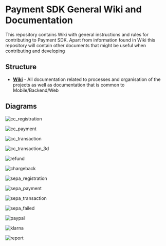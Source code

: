 # Payment SDK General Wiki and Documentation

This repository contains Wiki with general instructions and rules for contributing to Payment SDK.
Apart from information found in Wiki this repository will contain other documents that might be useful when contributing and developing

## Structure

- [**Wiki**](https://github.com/mobilabsolutions/payment-sdk-wiki-open/wiki) - All documentation related to processes and organisation of the projects as well as documentation that is common to Mobile/Backend/Web

## Diagrams

![cc_registration](https://raw.githubusercontent.com/mobilabsolutions/payment-sdk-wiki-open/master/diagrams/out/CC%20Registration.png?token=ADzKSJ-NEvm8cyh_cXqcWF9yJXesIayRks5cc836wA%3D%3D)

![cc_payment](https://raw.githubusercontent.com/mobilabsolutions/payment-sdk-wiki-open/master/diagrams/out/CC%20Payment%20of%20registered%20User.png?token=ADzKSGc8w8xb5UyhQ710tbZOxUEK7D18ks5cc84mwA%3D%3D)

![cc_transaction](https://raw.githubusercontent.com/mobilabsolutions/payment-sdk-wiki-open/master/diagrams/out/CC%20Transaction.png?token=ADzKSGrSg9XPMFM4Bkp0xEICLTODUp75ks5cb84EwA%3D%3D)

![cc_transaction_3d](https://raw.githubusercontent.com/mobilabsolutions/payment-sdk-wiki-open/master/diagrams/out/CC%20Transaction%203D%20Secure.png?token=ADzKSDNKOhYZsac068AcPemeqPQQ4nT2ks5cb84ewA%3D%3D)

![refund](https://raw.githubusercontent.com/mobilabsolutions/payment-sdk-wiki-open/master/diagrams/out/Refund%20CC%20Transaction.png?token=ADzKSGmOyJw_xhNI9QnRzS26ofYBdY4Uks5cb841wA%3D%3D)

![chargeback](https://raw.githubusercontent.com/mobilabsolutions/payment-sdk-wiki-open/master/diagrams/out/Chargeback%20CC%20Transaction.png?token=ADzKSHj80V4pK7e1qjsSEu2cr6-Su7muks5cb85LwA%3D%3D)

![sepa_registration](https://raw.githubusercontent.com/mobilabsolutions/payment-sdk-wiki-open/master/diagrams/out/Sepa%20Registration.png?token=ADzKSL0xk4CK8bIMOwHlcko44-vvAHYMks5cc88gwA%3D%3D)

![sepa_payment](https://raw.githubusercontent.com/mobilabsolutions/payment-sdk-wiki-open/master/diagrams/out/Sepa%20Payment%20of%20registered%20User.png?token=ADzKSPlrRafbqvBxFA1svlWWyltB81jyks5cc89RwA%3D%3D)

![sepa_transaction](https://raw.githubusercontent.com/mobilabsolutions/payment-sdk-wiki-open/master/diagrams/out/Sepa%20Transaction.png?token=ADzKSAchNoyP9wztw6VNBmPm2Kch24QOks5cb85owA%3D%3D)

![sepa_failed](https://raw.githubusercontent.com/mobilabsolutions/payment-sdk-wiki-open/master/diagrams/out/Failed%20Sepa%20Transaction.png?token=ADzKSAIK3YVycwG6C1l6uKkpujYMbmNmks5cb85_wA%3D%3D)

![paypal](https://raw.githubusercontent.com/mobilabsolutions/payment-sdk-wiki-open/master/diagrams/out/Paypal%20Transaction.png?token=ADzKSGCie1liBfPLu6E6KS6_xNwnlgRxks5cb86ewA%3D%3D)

![klarna](https://raw.githubusercontent.com/mobilabsolutions/payment-sdk-wiki-open/master/diagrams/out/Klarna.png?token=ADzKSB_7Pzov92SaQ6QOG0E0dO7lnCWjks5cc8OFwA%3D%3D)

![report](https://raw.githubusercontent.com/mobilabsolutions/payment-sdk-wiki-open/master/diagrams/out/Report.png?token=ADzKSGhEJMdW0bciiikPYodaI3aXmx9wks5cc8PmwA%3D%3D)
